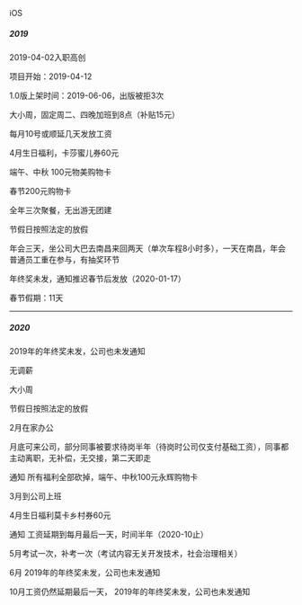 iOS



##### 2019

2019-04-02入职高创

项目开始：2019-04-12

1.0版上架时间：2019-06-06，出版被拒3次



大小周，固定周二、四晚加班到8点（补贴15元）

每月10号或顺延几天发放工资

4月生日福利，卡莎蜜儿券60元

端午、中秋 100元物美购物卡

春节200元购物卡

全年三次聚餐，无出游无团建

节假日按照法定的放假

年会三天，坐公司大巴去南昌来回两天（单次车程8小时多），一天在南昌，年会普通员工重在参与，有抽奖环节

年终奖未发，通知推迟春节后发放（2020-01-17）

春节假期：11天

---

##### 2020

 2019年的年终奖未发，公司也未发通知

无调薪

大小周

节假日按照法定的放假



2月在家办公

月底可来公司，部分同事被要求待岗半年（待岗时公司仅支付基础工资），同事都主动离职，无补偿，无交接，第二天即走

通知 所有福利全部砍掉，端午、中秋100元永辉购物卡

3月到公司上班

4月生日福利莫卡乡村券60元

通知 工资延期到每月最后一天，时间半年（2020-10止）

5月考试一次，补考一次（考试内容无关开发技术，社会治理相关）

6月 2019年的年终奖未发，公司也未发通知

10月工资仍然延期最后一天， 2019年的年终奖未发，公司也未发通知

